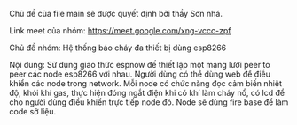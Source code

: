 Chủ đề của file main sẽ được quyết định bởi thầy Sơn nhá.

Link meet của nhóm: https://meet.google.com/xng-vccc-zpf

Chủ đề nhóm: Hệ thống báo cháy đa thiết bị dùng esp8266

Nội dung: Sử dụng giao thức espnow đế thiết lập một mạng lưới peer to peer các node esp8266 với nhau. Người dùng có thể dùng web để điều khiển các node trong network.
Mỗi node có chức năng đọc cảm biến nhiệt độ, khói khí gas, thực hiện đóng ngắt điện khi có khí làm cháy nổ, có lcd để cho người dùng điều khiển trực tiếp node đó.
Node sẽ dùng fire base để làm code sở liệu.


